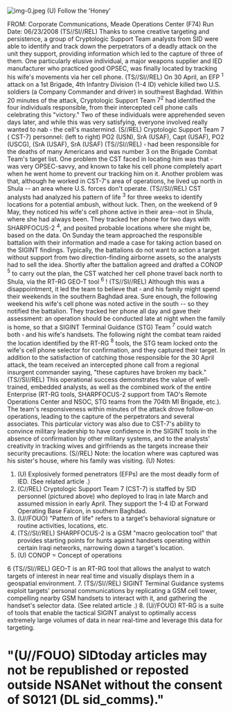 ![img-0.jpeg](img-0.jpeg)
(U) Follow the 'Honey'

FROM:
Corporate Communications, Meade Operations Center (F74)
Run Date: 06/23/2008
(TS//SI//REL) Thanks to some creative targeting and persistence, a group of Cryptologic Support Team analysts from SID were able to identify and track down the perpetrators of a deadly attack on the unit they support, providing information which led to the capture of three of them. One particularly elusive individual, a major weapons supplier and IED manufacturer who practiced good OPSEC, was finally located by tracking his wife's movements via her cell phone.
(TS//SI//REL) On 30 April, an EFP ${ }^{1}$ attack on a 1st Brigade, 4th Infantry Division (1-4 ID) vehicle killed two U.S. soldiers (a Company Commander and driver) in southwest Baghdad. Within 20 minutes of the attack, Cryptologic Support Team $7{ }^{2}$ had identified the four individuals responsible, from their intercepted cell phone calls celebrating this "victory." Two of these individuals were apprehended seven days later, and while this was very satisfying, everyone involved really wanted to nab $\square$ the cell's mastermind.
(S//REL) Cryptologic Support Team 7 ( CST-7) personnel: (left to right) PO2
(USN), SrA
(USAF), Capt
(USAF), PO2
(USCG),
(SrA
(USAF), SrA
(USAF)
(TS//SI//REL) $\square$ had been responsible for the deaths of many Americans and was number 3 on the Brigade Combat Team's target list. One problem the CST faced in locating him was that $\square$ was very OPSEC-savvy, and known to take his cell phone completely apart when he went home to prevent our tracking him on it. Another problem was that, although he worked in CST-7's area of operations, he lived up north in Shula -- an area where U.S. forces don't operate.
(TS//SI//REL) CST analysts had analyzed his pattern of life ${ }^{3}$ for three weeks to identify locations for a potential ambush, without luck. Then, on the weekend of 9 May, they noticed his wife's cell phone active in their area--not in Shula, where she had always been. They tracked her phone for two days with SHARPFOCUS-2 ${ }^{4}$, and posited probable locations where she might be, based on the data. On Sunday the team approached the responsible battalion with their information and made a case for taking action based on the SIGINT findings. Typically, the battalions do not want to action a target without support from two direction-finding airborne assets, so the analysts had to sell the idea. Shortly after the battalion agreed and drafted a CONOP ${ }^{5}$ to carry out the plan, the CST watched her cell phone travel back north to Shula, via the RT-RG GEO-T tool ${ }^{6}$ !
(TS//SI//REL) Although this was a disappointment, it led the team to believe that $\square$ and his family might spend their weekends in the southern Baghdad area. Sure enough, the following weekend his wife's cell phone was noted active in the south -- so they notified the battalion. They tracked her phone all day and gave their assessment: an operation should be conducted late at night when the family is home, so that a SIGINT Terminal Guidance (STG) Team ${ }^{7}$ could watch both $\square$ and his wife's handsets. The following night the combat team raided the location identified by the RT-RG ${ }^{8}$ tools, the STG team locked onto the wife's cell phone selector for confirmation, and they captured their target. In addition to the satisfaction of catching those responsible for the 30 April attack, the team received an intercepted phone call from a regional insurgent commander saying, "these captures have broken my back."
(TS//SI//REL) This operational success demonstrates the value of well-trained, embedded analysts, as well as the combined work of the entire Enterprise (RT-RG tools, SHARPFOCUS-2 support from TAO's Remote Operations Center and NSOC, STG teams from the 704th MI Brigade, etc.). The team's responsiveness within minutes of the attack drove follow-on operations, leading to the capture of the perpetrators and several associates. This particular victory was also due to CST-7's ability to convince military leadership to have confidence in the SIGINT tools in the absence of confirmation by other military systems, and to the analysts' creativity in tracking wives and girlfriends as the targets increase their security precautions.
(S//REL) Note: the location where was captured was his sister's house, where his family was visiting.
(U) Notes:

1. (U) Explosively formed penetrators (EFPs) are the most deadly form of IED. (See related article .)
2. (C//REL) Cryptologic Support Team 7 (CST-7) is staffed by SID personnel (pictured above) who deployed to Iraq in late March and assumed mission in early April. They support the 1-4 ID at Forward Operating Base Falcon, in southern Baghdad.
3. (U//FOUO) "Pattern of life" refers to a target's behavioral signature or routine activities, locations, etc.
4. (TS//SI//REL) SHARPFOCUS-2 is a GSM "macro geolocation tool" that provides starting points for hunts against handsets operating within certain Iraqi networks, narrowing down a target's location.
5. (U) CONOP = Concept of operations

6 (TS//SI//REL) GEO-T is an RT-RG tool that allows the analyst to watch targets of interest in near real time and visually displays them in a geospatial environment.
7. (TS//SI//REL) SIGINT Terminal Guidance systems exploit targets' personal communications by replicating a GSM cell tower, compelling nearby GSM handsets to interact with it, and gathering the handset's selector data. (See related article .)
8. (U//FOUO) RT-RG is a suite of tools that enable the tactical SIGINT analyst to optimally access extremely large volumes of data in near real-time and leverage this data for targeting.

# "(U//FOUO) SIDtoday articles may not be republished or reposted outside NSANet without the consent of S0121 (DL sid_comms)."
